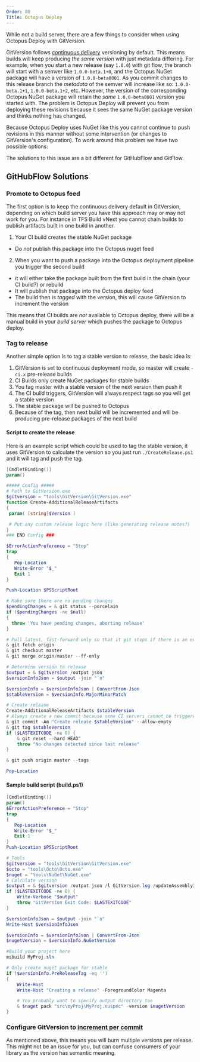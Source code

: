 ```yaml
---
Order: 80
Title: Octopus Deploy
---
```


While not a build server, there are a few things to consider when using Octopus
Deploy with GitVersion.

 GitVersion follows [continuous delivery](../../reference/versioning-modes/continuous-delivery)
 versioning by default. This means builds will keep producing *the same version*
 with just metadata differing. For example, when you start a new release (say
 `1.0.0`) with git flow, the branch will start with a semver like
 `1.0.0-beta.1+0`, and the Octopus NuGet package will have a version of
 `1.0.0-beta0001`. As you commit changes to this release branch the *metadata*
 of the semver will increase like so: `1.0.0-beta.1+1`, `1.0.0-beta.1+2`, etc.
 However, the version of the corresponding Octopus NuGet package will retain the
 *same* `1.0.0-beta0001` version you started with. The problem is Octopus Deploy
 will prevent you from deploying these revisions because it sees the same NuGet
 package version and thinks nothing has changed.

Because Octopus Deploy uses NuGet like this you cannot continue to push
revisions in this manner without some intervention (or changes to GitVersion's
configuration). To work around this problem we have two possible options:

The solutions to this issue are a bit different for GitHubFlow and GitFlow.

## GitHubFlow Solutions

### Promote to Octopus feed

The first option is to keep the continuous delivery default in GitVersion,
depending on which build server you have this approach may or may not work for
you.  For instance in TFS Build vNext you cannot chain builds to publish
artifacts built in one build in another.

1. Your CI build creates the stable NuGet package
  - Do *not* publish this package into the Octopus nuget feed
2. When you want to push a package into the Octopus deployment pipeline you trigger the second build
  - it will either take the package built from the first build in the chain (your CI build?) or rebuild
  - It will publish that package into the Octopus deploy feed
  - The build then is *tagged* with the version, this will cause GitVersion to increment the version

This means that CI builds are *not* available to Octopus deploy, there will be a
manual build in your *build server* which pushes the package to Octopus deploy.

### Tag to release

Another simple option is to tag a stable version to release, the basic idea is:

1. GitVersion is set to continuous deployment mode, so master will create `-ci.x`
pre-release builds
1. CI Builds only create NuGet packages for stable builds
1. You tag master with a stable version of the next version then push it
1. The CI build triggers, GitVersion will always respect tags so you will get a
stable version
1. The stable package will be pushed to Octopus
1. Because of the tag, then next build will be incremented and will be producing
pre-release packages of the next build


#### Script to create the release

Here is an example script which could be used to tag the stable version, it uses
GitVersion to calculate the version so you just run `./CreateRelease.ps1` and it
will tag and push the tag.

``` powershell
[CmdletBinding()]
param()

##### Config #####
# Path to GitVersion.exe
$gitversion = "tools\GitVersion\GitVersion.exe"
function Create-AdditionalReleaseArtifacts
{
 param( [string]$Version )

 # Put any custom release logic here (like generating release notes?)
}
### END Config ###

$ErrorActionPreference = "Stop"
trap
{
   Pop-Location
   Write-Error "$_"
   Exit 1
}

Push-Location $PSScriptRoot

# Make sure there are no pending changes
$pendingChanges = & git status --porcelain
if ($pendingChanges -ne $null)
{
  throw 'You have pending changes, aborting release'
}

# Pull latest, fast-forward only so that it git stops if there is an error
& git fetch origin
& git checkout master
& git merge origin/master --ff-only

# Determine version to release
$output = & $gitversion /output json
$versionInfoJson = $output -join "`n"

$versionInfo = $versionInfoJson | ConvertFrom-Json
$stableVersion = $versionInfo.MajorMinorPatch

# Create release
Create-AdditionalReleaseArtifacts $stableVersion
# Always create a new commit because some CI servers cannot be triggered by just pushing a tag
& git commit -Am "Create release $stableVersion" --allow-empty
& git tag $stableVersion
if ($LASTEXITCODE -ne 0) {
    & git reset --hard HEAD^
    throw "No changes detected since last release"
}

& git push origin master --tags

Pop-Location
```

#### Sample build script (build.ps1)

``` powershell
[CmdletBinding()]
param()
$ErrorActionPreference = "Stop"
trap
{
   Pop-Location
   Write-Error "$_"
   Exit 1
}
Push-Location $PSScriptRoot

# Tools
$gitversion = "tools\GitVersion\GitVersion.exe"
$octo = "tools\Octo\Octo.exe"
$nuget = "tools\NuGet\NuGet.exe"
# Calculate version
$output = & $gitversion /output json /l GitVersion.log /updateAssemblyInfo /nofetch
if ($LASTEXITCODE -ne 0) {
    Write-Verbose "$output"
    throw "GitVersion Exit Code: $LASTEXITCODE"
}

$versionInfoJson = $output -join "`n"
Write-Host $versionInfoJson

$versionInfo = $versionInfoJson | ConvertFrom-Json
$nugetVersion = $versionInfo.NuGetVersion

#Build your project here
msbuild MyProj.sln

# Only create nuget package for stable
if ($versionInfo.PreReleaseTag -eq '')
{
    Write-Host
    Write-Host "Creating a release" -ForegroundColor Magenta

    # You probably want to specify output directory too
    & $nuget pack "src\myProj\MyProj.nuspec" -version $nugetVersion
}
```

### Configure GitVersion to [increment per commit](../../more-info/incrementing-per-commit)

As mentioned above, this means you will burn multiple versions per release. This
might not be an issue for you, but can confuse consumers of your library as the
version has semantic meaning.
